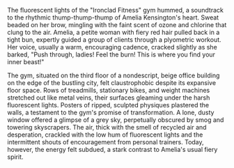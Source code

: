 The fluorescent lights of the "Ironclad Fitness" gym hummed, a soundtrack to the rhythmic thump-thump-thump of Amelia Kensington's heart.  Sweat beaded on her brow, mingling with the faint scent of ozone and chlorine that clung to the air.  Amelia, a petite woman with fiery red hair pulled back in a tight bun, expertly guided a group of clients through a plyometric workout.  Her voice, usually a warm, encouraging cadence, cracked slightly as she barked, "Push through, ladies!  Feel the burn!  This is where you find your inner beast!"

The gym, situated on the third floor of a nondescript, beige office building on the edge of the bustling city, felt claustrophobic despite its expansive floor space.  Rows of treadmills, stationary bikes, and weight machines stretched out like metal veins, their surfaces gleaming under the harsh fluorescent lights.  Posters of ripped, sculpted physiques plastered the walls, a testament to the gym's promise of transformation.  A lone, dusty window offered a glimpse of a grey sky, perpetually obscured by smog and towering skyscrapers.  The air, thick with the smell of recycled air and desperation, crackled with the low hum of fluorescent lights and the intermittent shouts of encouragement from personal trainers.   Today, however, the energy felt subdued, a stark contrast to Amelia's usual fiery spirit.
